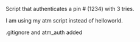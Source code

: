 Script that authenticates a pin # (1234) with 3 tries.

I am using my atm script instead of helloworld.

.gitignore and atm_auth added

